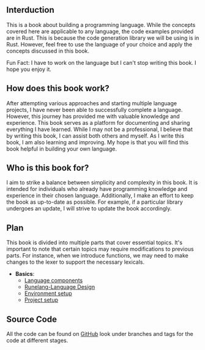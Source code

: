## Interduction

This is a book about building a programming language. While the concepts covered here are applicable to any language, the code examples provided are in Rust. This is because the code generation library we will be using is in Rust. However, feel free to use the language of your choice and apply the concepts discussed in this book.

Fun Fact: I have to work on the language but I can't stop writing this book. I hope you enjoy it.

## How does this book work?

After attempting various approaches and starting multiple language projects, I have never been able to successfully complete a language. However, this journey has provided me with valuable knowledge and experience. This book serves as a platform for documenting and sharing everything I have learned. While I may not be a professional, I believe that by writing this book, I can assist both others and myself. As I write this book, I am also learning and improving. My hope is that you will find this book helpful in building your own language.

## Who is this book for?

I aim to strike a balance between simplicity and complexity in this book. It is intended for individuals who already have programming knowledge and experience in their chosen language. Additionally, I make an effort to keep the book as up-to-date as possible. For example, if a particular library undergoes an update, I will strive to update the book accordingly.

## Plan

This book is divided into multiple parts that cover essential topics. It's important to note that certain topics may require modifications to previous parts. For instance, when we introduce functions, we may need to make changes to the lexer to support the necessary lexicals.

- **Basics**:
  - [Language components](basics/language-components.md)
  - [Runelang-Language Design](basics/Runelang-language-design.md)
  - [Environment setup](basics/environment-setup.md)
  - [Project setup](basics/project-setup.md)

## Source Code

All the code can be found on [GitHub](https://github.com/DevInSilence/Runelang) look under branches and tags for the code at different stages.
